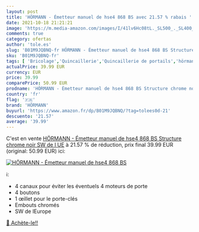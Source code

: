 ```yaml
---
layout: post
title: 'HÖRMANN - Émetteur manuel de hse4 868 BS avec 21.57 % rabais '
date: 2021-10-18 21:21:21
image: 'https://m.media-amazon.com/images/I/41lv6Hc08tL._SL500_._SL400_.jpg'
comments: true
category: ofertas
author: 'tole.es'
slug: 'B01M9JQBNQ-fr HÖRMANN - Émetteur manuel de hse4 868 BS Structure chrome...'
sku: 'B01M9JQBNQ-fr'
tags: [ 'Bricolage','Quincaillerie','Quincaillerie de portails','hörmann', ]
actualPrice: 39.99 EUR
currency: EUR
price: 39.99
comparePrice: 50.99 EUR
prodname: 'HÖRMANN - Émetteur manuel de hse4 868 BS Structure chrome noir SW de l UE'
country: 'fr'
flag: '🇫🇷'
brand: 'HÖRMANN'
buyurl: 'https://www.amazon.fr/dp/B01M9JQBNQ/?tag=tolees0d-21'
descuento: '21.57'
average: '39.99'
---
```


C'est en vente [HÖRMANN - Émetteur manuel de hse4 868 BS Structure chrome noir SW de l UE](https://www.amazon.fr/dp/B01M9JQBNQ/?tag=tolees0d-21)  à  21.57 % de réduction, prix final  39.99 EUR (original: 50.99 EUR) ici:

[![HÖRMANN - Émetteur manuel de hse4 868 BS](https://m.media-amazon.com/images/I/41lv6Hc08tL._SL500_._SL400_.jpg)](https://www.amazon.fr/dp/B01M9JQBNQ/?tag=tolees0d-21)

ℹ️:

- 4 canaux pour éviter les éventuels 4 moteurs de porte
- 4 boutons
- 1 œillet pour le porte-clés
- Embouts chromés
- SW de lEurope

[🛒 Achète-le!!](https://www.amazon.fr/dp/B01M9JQBNQ/?tag=tolees0d-21)
